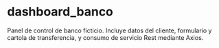# dashboard_banco
Panel de control de banco ficticio. Incluye datos del cliente, formulario y cartola de transferencia, y consumo de servicio Rest mediante Axios.
